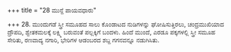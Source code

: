 +++
title = "28 ಮುನ್ದೆ ಪಾಯವಧಾರು"

+++
28. ಮುಂದುಗಡೆ ಸ್ತ್ರೀ ಸಮೂಹದ ಸಾಲು ಕೊಂಡಾಟದ ನುಡಿಗಳನ್ನು ಘೋಷಿಸುತ್ತಿರಲು, ಚಂದ್ರಮುಖಿಯಾದ ದ್ರೌಪದಿ, ಶ್ವೇತಕಮಲಕ್ಕೆ ಲಕ್ಷ್ಮಿ ಬರುವಂತೆ ಪಲ್ಲಕ್ಕಿಗೆ ಬಂದಳು. ಹಿಂದೆ ಮುಂದೆ, ಎರಡೂ ಪಕ್ಕಗಳಲ್ಲಿ ಸ್ತ್ರೀ ಸಮೂಹ ಸೇರಿತು, ರಣವಾದ್ಯ ನಗಾರಿ, ಭೇರಿಗಳ ಆಡಂಬರದ ಶಬ್ದ ಗಗನವನ್ನೂ ನಡುಗಿಸಿತು.